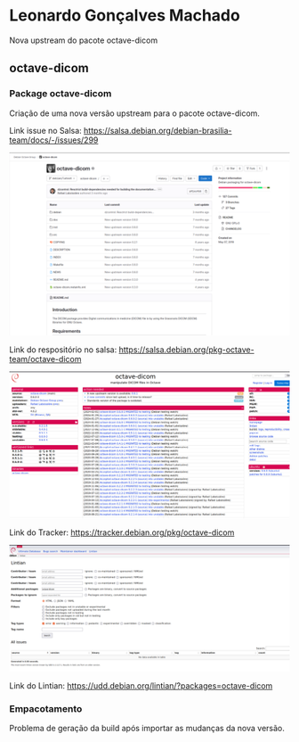 # Leonardo Gonçalves Machado

Nova upstream do pacote octave-dicom
## octave-dicom
### Package octave-dicom
Criação de uma nova versão upstream para o pacote octave-dicom.

Link issue no Salsa: <https://salsa.debian.org/debian-brasilia-team/docs/-/issues/299>

![rep](../img/leonardo/octave-rep.png)

Link do respositório no salsa: <https://salsa.debian.org/pkg-octave-team/octave-dicom>

![tracker](../img/leonardo/octave-tracker.png)

Link do Tracker: <https://tracker.debian.org/pkg/octave-dicom>

![lintian](../img/leonardo/octave-lintian.png)

Link do Lintian: <https://udd.debian.org/lintian/?packages=octave-dicom>

### Empacotamento
Problema de geração da build após importar as mudanças da nova versão.

